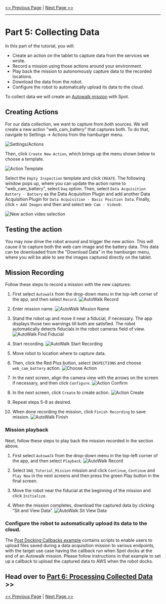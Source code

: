 <!--
Copyright (c) 2023 Boston Dynamics, Inc.  All rights reserved.

Downloading, reproducing, distributing or otherwise using the SDK Software
is subject to the terms and conditions of the Boston Dynamics Software
Development Kit License (20191101-BDSDK-SL).
-->

<script type="text/javascript" src="video_play_at_scroll.js"></script>
<link rel="stylesheet" type="text/css" href="tutorial.css">
<link href="prism.css" rel="stylesheet" />
<script src="prism.js"></script>

[<< Previous Page](daq4.md)
|
[Next Page >>](daq6.md)

---

# Part 5: Collecting Data

In this part of the tutorial, you will:

- Create an action on the tablet to capture data from the services we wrote.
- Record a mission using those actions around your environment.
- Play back the mission to autonomously capture data to the recorded locations.
- Download the data from the robot.
- Configure the robot to automatically upload its data to the cloud.

To collect data we will create an [Autowalk mission](https://support.bostondynamics.com/s/article/Record-an-Autowalk-Mission-49960) with Spot.

## Creating Actions

For our data collection, we want to capture from _both_ sources. We will create a new action "web_cam_battery" that captures both. To do that, navigate to Settings -> Actions from the hamburger menu.

![Settings/Actions](img/settings_actions.jpg)

Then, click `Create New Action`, which brings up the menu shown below to choose a template.

![Action Template](img/action_choose_template.jpg)

Select the `Empty Inspection` template and click `CREATE`. The following window pops up, where you can update the action name to "web_cam_battery", select `Daq` option. Then, select `Data Acquisition Battery - Battery` as the Data Acquisition Plugin and add another Data Acquisition Plugin for `Data Acquisition - Basic Position Data`. Finally, click `+ Add Images` and then and select `Web Cam - Video0`:

![New action video selection](img/web_cam_action1.jpg)

## Testing the action

You may now drive the robot around and trigger the new action.
This will cause it to capture both the web cam image and the battery data. This data can be downloaded from the "Download Data" in the hamburger menu, where you will be able to see the images captured directly on the tablet.

## Mission Recording

Follow these steps to record a mission with the new captures:

1. First select `Autowalk` from the drop-down menu in the top-left corner of the app, and then select `Record`.
   ![AutoWalk Record](img/autowalk_record.jpg)

2. Enter mission name.
   ![AutoWalk Mission Name](img/autowalk_mission_name.jpg)

3. Stand the robot up and move it near a fiducial, if necessary. The app displays those two warnings till both are satisfied. The robot automatically detects fiducials in the robot cameras field of view.
   ![AutoWalk Find Fiducial](img/autowalk_find_fiducial.jpg)

4. Start recording.
   ![AutoWalk Start Recording](img/autowalk_start_recording.jpg)

5. Move robot to location where to capture data.

6. Then, click the Red Plus button, select `INSPECTIONS` and choose `web_cam_battery` action.
   ![Choose Action](img/autowalk_action_choose.jpg)

7. In the next screen, align the camera view with the arrows on the screen if necessary, and then click `Configure`.
   ![Action Confirm](img/action_configure.jpg)

8. In the next screen, click `Create` to create action.
   ![Action Create](img/autowalk_action_create.jpg)

9. Repeat steps 5-8 as desired.

10. When done recording the mission, click `Finish Recording` to save mission.
    ![AutoWalk Finish](img/autowalk_finish.jpg)

### Mission playback

Next, follow these steps to play back the mission recorded in the section above.

1. First select `Autowalk` from the drop-down menu in the top-left corner of the app, and then select `Playback`.
   ![AutoWalk Record](img/autowalk_record.jpg)

2. Select `DAQ_Tutorial_Mission` mission and click `Continue`, `Continue` and `Play Now` in the next screens and then press the green Play button in the final screen.

3. Move the robot near the fiducial at the beginning of the mission and click `Initialize`.

4. When the mission completes, download the captured data by clicking “Sit and View Data”.
   ![AutoWalk Sit View Data](img/autowalk_playback_view_data.jpg)

### Configure the robot to automatically upload its data to the cloud.

The [Post Docking Callbacks example](../../../python/examples/post_docking_callbacks/README.md) contains scripts to enable users to upload files saved during a data acquisition mission to various endpoints, with the target use case having the callback run when Spot docks at the end of an Autowalk mission. Please follow instructions in that example to set up a callback to upload the captured data to AWS when the robot docks.

## Head over to [Part 6: Processing Collected Data](daq6.md) >>

[<< Previous Page](daq4.md)
|
[Next Page >>](daq6.md)
